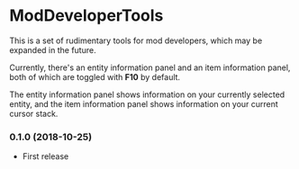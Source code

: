 # ModDeveloperTools

This is a set of rudimentary tools for mod developers, which may be expanded in the future.

Currently, there's an entity information panel and an item information panel, both of which are toggled with **F10** 
by default.

The entity information panel shows information on your currently selected entity, and the item information panel
shows information on your current cursor stack.

### 0.1.0 (2018-10-25)
 
* First release
